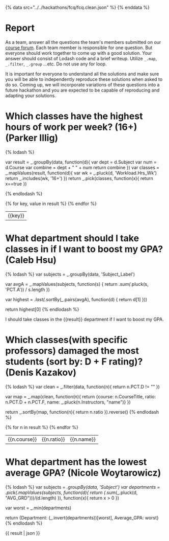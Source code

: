 {% data src="../../hackathons/fcq/fcq.clean.json" %}
{% enddata %}

# Report

As a team, answer all the questions the team's members submitted on our
[course forum](https://github.com/bigdatahci2015/forum/issues/14). Each
team member is responsible for one question. But everyone should work together
to come up with a good solution. Your answer should consist of Lodash code
and a brief writeup. Utilize `_.map`, `_.filter`, `_.group` ...etc. Do not
use any for loop.

It is important for everyone to understand all the solutions and make sure you
will be able to independently reproduce these solutions when asked to do so.
Coming up, we will incorporate variations of these questions into a future hackathon
 and you are expected to be capable of reproducing and adapting your solutions.

# Which classes have the highest hours of work per week? (16+) (Parker Illig)

{% lodash %}

var result = _.groupBy(data, function(d){
	var dept = d.Subject
	var num = d.Course
	var combine = dept +  " " + num	
	return combine
})
var classes = _.mapValues(result, function(d){
	var wk = _.pluck(d, 'Workload.Hrs_Wk')
	return _.includes(wk, '16+')
})
return _.pick(classes, function(x){
	return x==true
})

{% endlodash %}

<table>
{% for key, value in result %}
    <tr>
        <td>{{key}}</td>
    </tr>
{% endfor %}
</table>

# What department should I take classes in if I want to boost my GPA? (Caleb Hsu)

{% lodash %}
var subjects = _.groupBy(data, 'Subject_Label')

var avgA = _.mapValues(subjects, function(s) {
   return _.sum(_.pluck(s, 'PCT.A')) / s.length
})

var highest =  _.last(_.sortBy(_.pairs(avgA), function(d) {
   return d[1]
}))

return highest[0]
{% endlodash %}

I should take classes in the {{result}} department if I want to boost my GPA.

# Which classes(with specific professors) damaged the most students (sort by: D + F rating)? (Denis Kazakov)

{% lodash %}
var clean = _.filter(data, function(n){
	return n.PCT.D != ""
})

var map = _.map(clean, function(n){
  return {course: n.CourseTitle, ratio: n.PCT.D + n.PCT.F, name: _.pluck(n.Instructors, "name")}
})

return _.sortBy(map, function(n){
  return n.ratio
}).reverse()
{% endlodash %}

<table>
{% for n in result %}
    <tr>
        <td>{{n.course}}</td>
        <td>{{n.ratio}}</td>
        <td>{{n.name}}</td>
    </tr>
{% endfor %}
</table>


# What department has the lowest average GPA? (Nicole Woytarowicz)

{% lodash %}
var subjects = _.groupBy(data, 'Subject')
var departments = _.pick(_.mapValues(subjects, function(d){
   return (_.sum(_.pluck(d, "AVG_GRD")))/(d.length)
}), function(x){
   return x > 0
})

var worst = _.min(departments)

return {Department: (_.invert(departments))[worst], Average_GPA: worst}
{% endlodash %}

{{ result | json }}



